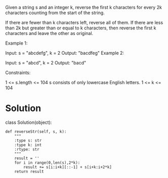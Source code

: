 Given a string s and an integer k, reverse the first k characters for every 2k characters counting from the start of the string.

If there are fewer than k characters left, reverse all of them. If there are less than 2k but greater than or equal to k characters, then reverse the first k characters and leave the other as original.

Example 1:

Input: s = "abcdefg", k = 2
Output: "bacdfeg"
Example 2:

Input: s = "abcd", k = 2
Output: "bacd"

Constraints:

1 <= s.length <= 104
s consists of only lowercase English letters.
1 <= k <= 104

# Solution 

class Solution(object):

    def reverseStr(self, s, k):
        """
        :type s: str
        :type k: int
        :rtype: str
        """
        result = ''
        for i in range(0,len(s),2*k):
            result += s[i:i+k][::-1] + s[i+k:i+2*k]
        return result
